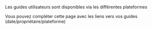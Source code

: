 Les guides utilisateurs sont disponibles via les différentes plateformes 

Vous pouvez compléter cette page avec les liens vers vos guides \(date/propriétaire/plateforme\)

